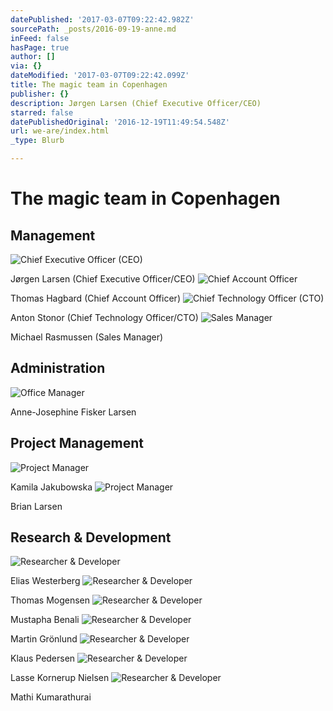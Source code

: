 ```yaml
---
datePublished: '2017-03-07T09:22:42.982Z'
sourcePath: _posts/2016-09-19-anne.md
inFeed: false
hasPage: true
author: []
via: {}
dateModified: '2017-03-07T09:22:42.099Z'
title: The magic team in Copenhagen
publisher: {}
description: Jørgen Larsen (Chief Executive Officer/CEO)
starred: false
datePublishedOriginal: '2016-12-19T11:49:54.548Z'
url: we-are/index.html
_type: Blurb

---
```

# The magic team in Copenhagen

## Management
![Chief Executive Officer (CEO)](https://the-grid-user-content.s3-us-west-2.amazonaws.com/ec52a447-bd11-425c-aa4e-4621affda2b3.jpg)

Jørgen Larsen (Chief Executive Officer/CEO)
![Chief Account Officer](https://the-grid-user-content.s3-us-west-2.amazonaws.com/b8ceab65-40ca-44e2-97bb-2624de44c1db.jpg)

Thomas Hagbard (Chief Account Officer)
![Chief Technology Officer (CTO)](https://the-grid-user-content.s3-us-west-2.amazonaws.com/eca79d59-639b-4fcc-b053-44ed48da7ba4.jpg)

Anton Stonor (Chief Technology Officer/CTO)
![Sales Manager](https://the-grid-user-content.s3-us-west-2.amazonaws.com/75570f75-53d5-47b0-86fe-75d31c3d68b7.jpg)

Michael Rasmussen (Sales Manager)

## Administration
![Office Manager](https://the-grid-user-content.s3-us-west-2.amazonaws.com/57924e33-ccac-4e2c-9fad-25e05316dda3.jpg)

Anne-Josephine Fisker Larsen

## Project Management
![Project Manager](https://the-grid-user-content.s3-us-west-2.amazonaws.com/5de97f9f-90df-496a-93f8-42cde1ac9c3e.jpg)

Kamila Jakubowska
![Project Manager](https://the-grid-user-content.s3-us-west-2.amazonaws.com/05e84550-f846-42d8-8348-ce0375d6c74c.jpg)

Brian Larsen

## Research & Development
![Researcher & Developer](https://the-grid-user-content.s3-us-west-2.amazonaws.com/f4ec6322-eed3-4d4f-8f18-3002806bc512.jpg)

Elias Westerberg
![Researcher & Developer](https://the-grid-user-content.s3-us-west-2.amazonaws.com/54ee4b18-f658-48ad-86d9-88d73485226c.jpg)

Thomas Mogensen
![Researcher & Developer](https://the-grid-user-content.s3-us-west-2.amazonaws.com/cd8f12aa-1210-47a3-93cd-7b28423b2405.jpg)

Mustapha Benali
![Researcher & Developer](https://the-grid-user-content.s3-us-west-2.amazonaws.com/0782ac4a-aa07-4c91-a27d-cd25c975f58a.jpg)

Martin Grönlund
![Researcher & Developer](https://the-grid-user-content.s3-us-west-2.amazonaws.com/2c539012-3072-4c82-a321-aafd0a148812.jpg)

Klaus Pedersen
![Researcher & Developer](https://the-grid-user-content.s3-us-west-2.amazonaws.com/6934433c-17da-4442-a2e2-0ae8c9b9bdda.jpg)

Lasse Kornerup Nielsen
![Researcher & Developer](https://the-grid-user-content.s3-us-west-2.amazonaws.com/8c33d91f-c243-4f86-8ef6-ab02883405b7.jpg)

Mathi Kumarathurai